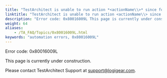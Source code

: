 ```yaml
--- 
title: "TestArchitect is unable to run action *<actionName\\>* since focus could not be placed on the *<controlName\\>* control of type *<controlType\\>*. Please manually check whether the control accepts focus."
linktitle: "TestArchitect is unable to run action <actionName\\> since focus could not be placed on the <controlName\\> control of type <controlType\\>. Please manually check whether the control accepts focus."
description: "Error code: 0x80016009L This page is currently under construction. Please contact TestArchitect Support at support@logigear.com ."
weight: 64
aliases: 
    - /TA_FAQ/Topics/0x80016009L.html
keywords: "automation errors, 0x80016009L"
---
```


Error code: 0x80016009L

This page is currently under construction.

Please contact TestArchitect Support at [support@logigear.com](mailto:support@logigear.com).




